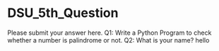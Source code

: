 # DSU_5th_Question
Please submit your answer here.
Q1: Write a Python Program to check whether a number is palindrome or not.
Q2: What is your name?
hello
